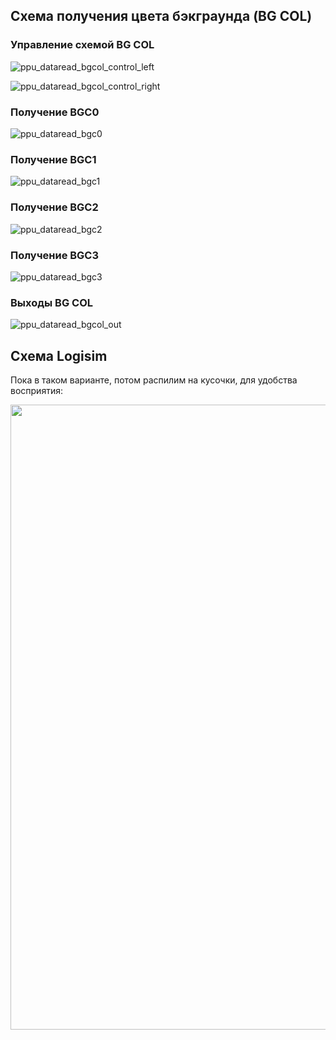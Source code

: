 ## Схема получения цвета бэкграунда (BG COL)

### Управление схемой BG COL

![ppu_dataread_bgcol_control_left](/BreakingNESWiki/imgstore/ppu_dataread_bgcol_control_left.jpg)

![ppu_dataread_bgcol_control_right](/BreakingNESWiki/imgstore/ppu_dataread_bgcol_control_right.jpg)

### Получение BGC0

![ppu_dataread_bgc0](/BreakingNESWiki/imgstore/ppu_dataread_bgc0.jpg)

### Получение BGC1

![ppu_dataread_bgc1](/BreakingNESWiki/imgstore/ppu_dataread_bgc1.jpg)

### Получение BGC2

![ppu_dataread_bgc2](/BreakingNESWiki/imgstore/ppu_dataread_bgc2.jpg)

### Получение BGC3

![ppu_dataread_bgc3](/BreakingNESWiki/imgstore/ppu_dataread_bgc3.jpg)

### Выходы BG COL

![ppu_dataread_bgcol_out](/BreakingNESWiki/imgstore/ppu_dataread_bgcol_out.jpg)

## Схема Logisim

Пока в таком варианте, потом распилим на кусочки, для удобства восприятия:

<img src="/BreakingNESWiki/imgstore/ppu_logisim_bgcol.jpg" width="1000px">
